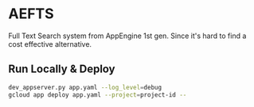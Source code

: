 # AEFTS

Full Text Search system from AppEngine 1st gen. Since it's hard to find a cost effective alternative.

## Run Locally & Deploy

```bash
dev_appserver.py app.yaml --log_level=debug
gcloud app deploy app.yaml --project=project-id --
```
